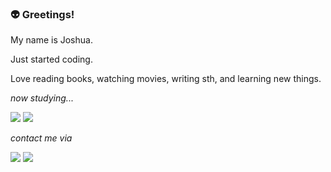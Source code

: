### 👽 Greetings!

My name is Joshua.

Just started coding.

Love reading books, watching movies, writing sth, and learning new things.



*now studying...*

<img src="https://img.shields.io/badge/Python-000000?&logo=Python&logoColor=white"> <img src="https://img.shields.io/badge/Java-007396?style=flat&logo=OpenJDK&logoColor=white"/>


*contact me via*

<a href="https://blog.naver.com/trajectoire"><img src="https://img.shields.io/badge/BLOG-000000?&logo=NAVER&logoColor=white"></a>
<a href="https://mail.google.com/mail/?view=cm&amp;fs=1&amp;to=pendelbew@gmail.com" target="_blank"><img src="https://img.shields.io/badge/-pendelbew%40gmail.com-lightgrey?logo=Gmail&logoColor=white"></a>


